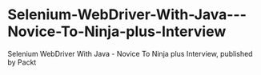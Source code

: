# Selenium-WebDriver-With-Java---Novice-To-Ninja-plus-Interview
Selenium WebDriver With Java - Novice To Ninja plus Interview, published by Packt
